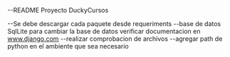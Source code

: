 --README Proyecto DuckyCursos

--Se debe descargar cada paquete desde requeriments
--base de datos SqlLite para cambiar la base de datos verificar documentacion en www.django.com
--realizar comprobacion de archivos
--agregar path de python en el ambiente que sea necesario